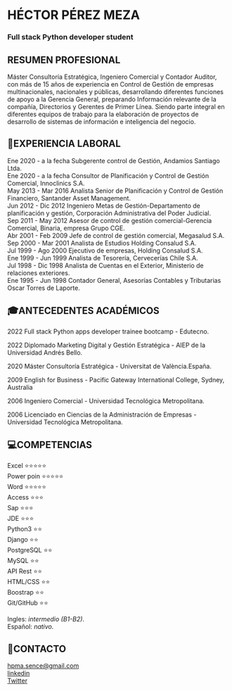 # HÉCTOR PÉREZ MEZA
### Full stack Python developer student 

## RESUMEN PROFESIONAL
Máster Consultoría Estratégica, Ingeniero Comercial y Contador Auditor, con más de 15 años de experiencia en Control de Gestión de empresas multinacionales, nacionales y públicas, desarrollando diferentes funciones de apoyo a la Gerencia General, preparando Información relevante de la compañía, Directorios y Gerentes de Primer Línea. Siendo parte integral en diferentes equipos de trabajo para la elaboración de proyectos de desarrollo de sistemas de información e inteligencia del negocio.

## 🧰EXPERIENCIA LABORAL
Ene 2020 - a la fecha Subgerente control de Gestión, Andamios Santiago Ltda.<br>
Ene 2020 - a la fecha Consultor de Planificación y Control de Gestión Comercial, Innoclinics S.A.<br>
May 2013 - Mar 2016   Analista Senior de Planificación y Control de Gestión Financiero, Santander Asset Management.<br>
Jun 2012 - Dic 2012   Ingeniero Metas de Gestión-Departamento de planificación y gestión, Corporación Administrativa del Poder Judicial.<br>
Sep 2011 - May 2012   Asesor de control de gestión comercial-Gerencia Comercial, Binaria, empresa Grupo CGE.<br>
Abr 2001 - Feb 2009   Jefe de control de gestión comercial, Megasalud S.A.<br>
Sep 2000 - Mar 2001   Analista de Estudios Holding Consalud S.A.<br>
Jul 1999 - Ago 2000   Ejecutivo de empresas, Holding Consalud S.A.<br>
Ene 1999 - Jun 1999   Analista de Tesorería, Cervecerías Chile S.A.<br>
Jul 1998 - Dic 1998   Analista de Cuentas en el Exterior, Ministerio de relaciones exteriores.<br>
Ene 1995 - Jun 1998   Contador General, Asesorías Contables y Tributarias Oscar Torres de Laporte.<br>

## 🎓ANTECEDENTES ACADÉMICOS
2022 Full stack Python apps developer trainee bootcamp - Edutecno.

2022 Diplomado Marketing Digital y Gestión Estratégica - AIEP de la Universidad Andrés Bello.

2020 Máster Consultoría Estratégica - Universitat de València.España.

2009 English for Business - Pacific Gateway International College, Sydney, Australia

2006 Ingeniero Comercial - Universidad Tecnológica Metropolitana.

2006 Licenciado en Ciencias de la Administración de Empresas - Universidad Tecnológica Metropolitana.

## 💻COMPETENCIAS 
Excel      ⭐⭐⭐⭐⭐<br>
Power poin ⭐⭐⭐⭐⭐<br>
Word       ⭐⭐⭐⭐⭐<br>
Access     ⭐⭐⭐<br>
Sap        ⭐⭐⭐<br>
JDE        ⭐⭐⭐<br>
Python3    ⭐⭐<br>
Django     ⭐⭐<br>
PostgreSQL ⭐⭐<br>
MySQL      ⭐⭐<br>
API Rest   ⭐⭐<br>
HTML/CSS   ⭐⭐<br>
Boostrap   ⭐⭐<br>
Git/GitHub ⭐⭐<br>
       

Ingles: *intermedio (B1-B2)*.<br>
Español: *nativo.*<br>

## 📩CONTACTO
hpma.sence@gmail.com<br>
[linkedin](https://www.linkedin.com/in/h%C3%A9ctor-p%C3%A9rez-meza/)<br>
[Twitter](https://twitter.com/hectorperezmez2)<br>
